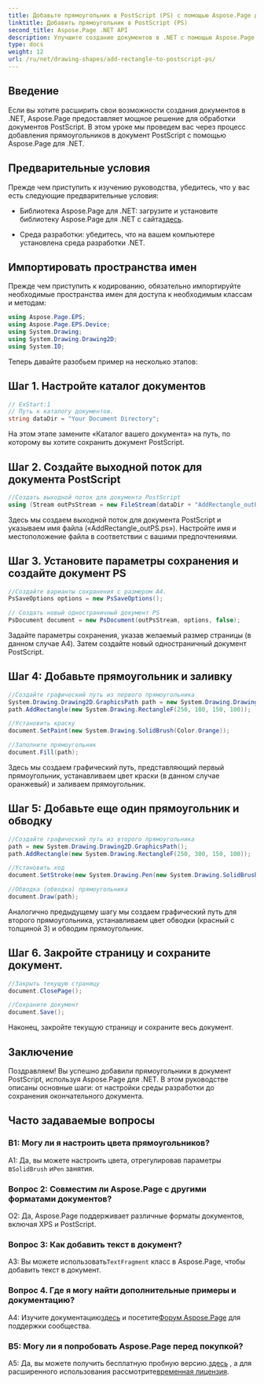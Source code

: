 ```yaml
---
title: Добавьте прямоугольник в PostScript (PS) с помощью Aspose.Page для .NET
linktitle: Добавить прямоугольник в PostScript (PS)
second_title: Aspose.Page .NET API
description: Улучшите создание документов в .NET с помощью Aspose.Page. Научитесь шаг за шагом добавлять прямоугольники в файлы PostScript (PS).
type: docs
weight: 12
url: /ru/net/drawing-shapes/add-rectangle-to-postscript-ps/
---
```

## Введение

Если вы хотите расширить свои возможности создания документов в .NET, Aspose.Page предоставляет мощное решение для обработки документов PostScript. В этом уроке мы проведем вас через процесс добавления прямоугольников в документ PostScript с помощью Aspose.Page для .NET.

## Предварительные условия

Прежде чем приступить к изучению руководства, убедитесь, что у вас есть следующие предварительные условия:

-  Библиотека Aspose.Page для .NET: загрузите и установите библиотеку Aspose.Page для .NET с сайта[здесь](https://releases.aspose.com/page/net/).

- Среда разработки: убедитесь, что на вашем компьютере установлена среда разработки .NET.

## Импортировать пространства имен

Прежде чем приступить к кодированию, обязательно импортируйте необходимые пространства имен для доступа к необходимым классам и методам:

```csharp
using Aspose.Page.EPS;
using Aspose.Page.EPS.Device;
using System.Drawing;
using System.Drawing.Drawing2D;
using System.IO;
```

Теперь давайте разобьем пример на несколько этапов:

## Шаг 1. Настройте каталог документов

```csharp
// ExStart:1
// Путь к каталогу документов.
string dataDir = "Your Document Directory";
```

На этом этапе замените «Каталог вашего документа» на путь, по которому вы хотите сохранить документ PostScript.

## Шаг 2. Создайте выходной поток для документа PostScript

```csharp
//Создать выходной поток для документа PostScript
using (Stream outPsStream = new FileStream(dataDir + "AddRectangle_outPS.ps", FileMode.Create))
```

Здесь мы создаем выходной поток для документа PostScript и указываем имя файла («AddRectangle_outPS.ps»). Настройте имя и местоположение файла в соответствии с вашими предпочтениями.

## Шаг 3. Установите параметры сохранения и создайте документ PS

```csharp
//Создайте варианты сохранения с размером А4.
PsSaveOptions options = new PsSaveOptions();

// Создать новый одностраничный документ PS
PsDocument document = new PsDocument(outPsStream, options, false);
```

Задайте параметры сохранения, указав желаемый размер страницы (в данном случае A4). Затем создайте новый одностраничный документ PostScript.

## Шаг 4: Добавьте прямоугольник и заливку

```csharp
//Создайте графический путь из первого прямоугольника
System.Drawing.Drawing2D.GraphicsPath path = new System.Drawing.Drawing2D.GraphicsPath();
path.AddRectangle(new System.Drawing.RectangleF(250, 100, 150, 100));

//Установить краску
document.SetPaint(new System.Drawing.SolidBrush(Color.Orange));

//Заполните прямоугольник
document.Fill(path);
```

Здесь мы создаем графический путь, представляющий первый прямоугольник, устанавливаем цвет краски (в данном случае оранжевый) и заливаем прямоугольник.

## Шаг 5: Добавьте еще один прямоугольник и обводку

```csharp
//Создайте графический путь из второго прямоугольника
path = new System.Drawing.Drawing2D.GraphicsPath();
path.AddRectangle(new System.Drawing.RectangleF(250, 300, 150, 100));

//Установить ход
document.SetStroke(new System.Drawing.Pen(new System.Drawing.SolidBrush(Color.Red), 3));

//Обводка (обводка) прямоугольника
document.Draw(path);
```

Аналогично предыдущему шагу мы создаем графический путь для второго прямоугольника, устанавливаем цвет обводки (красный с толщиной 3) и обводим прямоугольник.

## Шаг 6. Закройте страницу и сохраните документ.

```csharp
//Закрыть текущую страницу
document.ClosePage();

//Сохраните документ
document.Save();
```

Наконец, закройте текущую страницу и сохраните весь документ.

## Заключение

Поздравляем! Вы успешно добавили прямоугольники в документ PostScript, используя Aspose.Page для .NET. В этом руководстве описаны основные шаги: от настройки среды разработки до сохранения окончательного документа.

## Часто задаваемые вопросы

### В1: Могу ли я настроить цвета прямоугольников?

A1: Да, вы можете настроить цвета, отрегулировав параметры в`SolidBrush` и`Pen` занятия.

### Вопрос 2: Совместим ли Aspose.Page с другими форматами документов?

О2: Да, Aspose.Page поддерживает различные форматы документов, включая XPS и PostScript.

### Вопрос 3: Как добавить текст в документ?

 A3: Вы можете использовать`TextFragment` класс в Aspose.Page, чтобы добавить текст в документ.

### Вопрос 4. Где я могу найти дополнительные примеры и документацию?

 A4: Изучите документацию[здесь](https://reference.aspose.com/page/net/) и посетите[Форум Aspose.Page](https://forum.aspose.com/c/page/39) для поддержки сообщества.

### В5: Могу ли я попробовать Aspose.Page перед покупкой?

 A5: Да, вы можете получить бесплатную пробную версию.[здесь](https://releases.aspose.com/) , а для расширенного использования рассмотрите[временная лицензия](https://purchase.aspose.com/temporary-license/).
